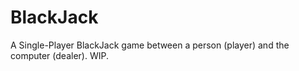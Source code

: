 # BlackJack
A Single-Player BlackJack game between a person (player) and the computer (dealer). WIP.
